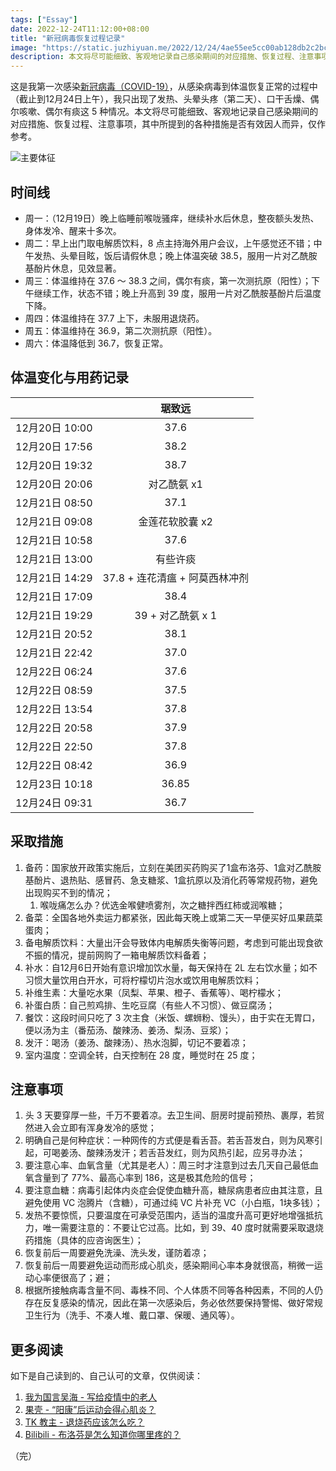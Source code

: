```yaml
---
tags: ["Essay"]
date: 2022-12-24T11:12:00+08:00
title: "新冠病毒恢复过程记录"
image: "https://static.juzhiyuan.me/2022/12/24/4ae55ee5cc00ab128db2c2bc3543f0ae.png?format=webp"
description: 本文将尽可能细致、客观地记录自己感染期间的对应措施、恢复过程、注意事项，其中所提到的各种措施是否有效因人而异。
---
```


这是我第一次感染[新冠病毒（COVID-19）](https://zh.wikipedia.org/wiki/2019%E5%86%A0%E7%8A%B6%E7%97%85%E6%AF%92%E7%97%85)，从感染病毒到体温恢复正常的过程中（截止到12月24日上午），我只出现了发热、头晕头疼（第二天）、口干舌燥、偶尔咳嗽、偶尔有痰这 5 种情况。本文将尽可能细致、客观地记录自己感染期间的对应措施、恢复过程、注意事项，其中所提到的各种措施是否有效因人而异，仅作参考。

![主要体征](https://static.juzhiyuan.me/2022/12/24/1b864608bb50bfc7abce313a96dd2c89.png?format=webp)

## 时间线

- 周一：（12月19日）晚上临睡前喉咙骚痒，继续补水后休息，整夜额头发热、身体发冷、醒来十多次。
- 周二：早上出门取电解质饮料，8 点主持海外用户会议，上午感觉还不错；中午发热、头晕目眩，饭后请假休息；晚上体温突破 38.5，服用一片对乙酰胺基酚片休息，见效显著。
- 周三：体温维持在 37.6 ～ 38.3 之间，偶尔有痰，第一次测抗原（阳性）；下午继续工作，状态不错；晚上升高到 39 度，服用一片对乙酰胺基酚片后温度下降。
- 周四：体温维持在 37.7 上下，未服用退烧药。
- 周五：体温维持在 36.9，第二次测抗原（阳性）。
- 周六：体温降低到 36.7，恢复正常。

## 体温变化与用药记录

|                |             琚致远             |
| :------------: | :----------------------------: |
| 12月20日 10:00 |              37.6              |
| 12月20日 17:56 |              38.2              |
| 12月20日 19:32 |              38.7              |
| 12月20日 20:06 |          对乙酰氨 x1           |
| 12月21日 08:50 |              37.1              |
| 12月21日 09:08 |        金莲花软胶囊 x2         |
| 12月21日 10:58 |              37.6              |
| 12月21日 13:00 |            有些许痰            |
| 12月21日 14:29 | 37.8 + 连花清瘟 + 阿莫西林冲剂 |
| 12月21日 17:09 |              38.4              |
| 12月21日 19:29 |       39 + 对乙酰氨 x 1        |
| 12月21日 20:52 |              38.1              |
| 12月21日 22:42 |              37.0              |
| 12月22日 06:24 |              37.6              |
| 12月22日 08:59 |              37.5              |
| 12月22日 13:54 |              37.8              |
| 12月22日 20:58 |              37.9              |
| 12月22日 22:50 |              37.8              |
| 12月22日 08:42 |              36.9              |
| 12月23日 10:18 |             36.85              |
| 12月24日 09:31 |              36.7              |

## 采取措施

1. 备药：国家放开政策实施后，立刻在美团买药购买了1盒布洛芬、1盒对乙酰胺基酚片、退热贴、感冒药、急支糖浆、1盒抗原以及消化药等常规药物，避免出现购买不到的情况；
   1. 喉咙痛怎么办？优选金喉健喷雾剂，次之糖拌西红柿或润喉糖；
2. 备菜：全国各地外卖运力都紧张，因此每天晚上或第二天一早便买好瓜果蔬菜蛋肉；
3. 备电解质饮料：大量出汗会导致体内电解质失衡等问题，考虑到可能出现食欲不振的情况，提前网购了一箱电解质饮料备着；
4. 补水：自12月6日开始有意识增加饮水量，每天保持在 2L 左右饮水量；如不习惯大量饮用白开水，可将柠檬切片泡水或饮用电解质饮料；
5. 补维生素：大量吃水果（凤梨、苹果、橙子、香蕉等）、喝柠檬水；
6. 补蛋白质：自己煎鸡排、生吃豆腐（有些人不习惯）、做豆腐汤；
7. 餐饮：这段时间只吃了 3 次主食（米饭、螺蛳粉、馒头），由于实在无胃口，便以汤为主（番茄汤、酸辣汤、姜汤、梨汤、豆浆）；
8. 发汗：喝汤（姜汤、酸辣汤）、热水泡脚，切记不要着凉；
9. 室内温度：空调全转，白天控制在 28 度，睡觉时在 25 度；

## 注意事项

1. 头 3 天要穿厚一些，千万不要着凉。去卫生间、厨房时提前预热、裹厚，若贸然进入会立即有浑身发冷的感觉；
2. 明确自己是何种症状：一种网传的方式便是看舌苔。若舌苔发白，则为风寒引起，可喝姜汤、酸辣汤发汗；若舌苔发红，则为风热引起，应另寻办法；
3. 要注意心率、血氧含量（尤其是老人）：周三时才注意到过去几天自己最低血氧含量到了 77%、最高心率到 186，这是极其危险的信号；
4. 要注意血糖：病毒引起体内炎症会促使血糖升高，糖尿病患者应由其注意，且避免使用 VC 泡腾片（含糖），可通过纯 VC 片补充 VC（小白瓶，1块多钱）；
5. 发热不要惊慌，只要温度在可承受范围内，适当的温度升高可更好地增强抵抗力，唯一需要注意的：不要让它过高。比如，到 39、40 度时就需要采取退烧药措施（具体的应咨询医生）；
6. 恢复前后一周要避免洗澡、洗头发，谨防着凉；
7. 恢复前后一周要避免运动而形成心肌炎，感染期间心率本身就很高，稍微一运动心率便很高了；避；
8. 根据所接触病毒含量不同、毒株不同、个人体质不同等各种因素，不同的人仍存在反复感染的情况，因此在第一次感染后，务必依然要保持警惕、做好常规卫生行为（洗手、不凑人堆、戴口罩、保暖、通风等）。

## 更多阅读

如下是自己读到的、自己认可的文章，仅供阅读：

1. [我为国言吴海 - 写给疫情中的老人](https://mp.weixin.qq.com/s/dUn4ZkNVLp7DSUDPoMp9XQ)
2. [果壳 - “阳康”后运动会得心肌炎？](https://mp.weixin.qq.com/s/jCh8OKclXvxuo3qzMH5xdA)
3. [TK 教主 - 退烧药应该怎么吃？](https://mp.weixin.qq.com/s/FxGavapUYTGEOwwn2zBFSQ)
4. [Bilibili - 布洛芬是怎么知道你哪里疼的？](https://b23.tv/ydmJNOG)

（完）


